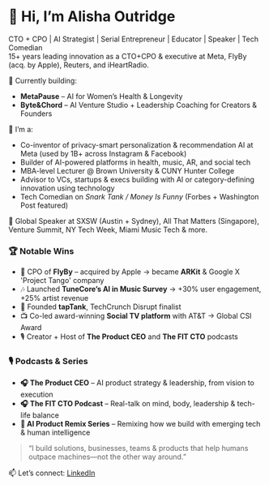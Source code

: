 # 👋 Hi, I’m Alisha Outridge

CTO + CPO | AI Strategist | Serial Entrepreneur | Educator | Speaker | Tech Comedian  
15+ years leading innovation as a CTO+CPO & executive at Meta, FlyBy (acq. by Apple), Reuters, and iHeartRadio.

🚀 Currently building:
- **MetaPause** – AI for Women’s Health & Longevity  
- **Byte&Chord** – AI Venture Studio + Leadership Coaching for Creators & Founders  

🔬 I’m a:
- Co-inventor of privacy-smart personalization & recommendation AI at Meta (used by 1B+ across Instagram & Facebook)  
- Builder of AI-powered platforms in health, music, AR, and social tech  
- MBA-level Lecturer @ Brown University & CUNY Hunter College  
- Advisor to VCs, startups & execs building with AI or category-defining innovation using technology
- Tech Comedian on *Snark Tank / Money Is Funny* (Forbes + Washington Post featured)

🎤 Global Speaker at SXSW (Austin + Sydney), All That Matters (Singapore), Venture Summit, NY Tech Week, Miami Music Tech & more.

### 🏆 Notable Wins
- 🚨 CPO of **FlyBy** – acquired by Apple → became **ARKit** & Google X 'Project Tango' company  
- 🎶 Launched **TuneCore’s AI in Music Survey** → +30% user engagement, +25% artist revenue  
- 🧠 Founded **tapTank**, TechCrunch Disrupt finalist  
- 📺 Co-led award-winning **Social TV platform** with AT&T → Global CSI Award  
- 🎙️ Creator + Host of **The Product CEO** and **The FIT CTO** podcasts  

### 🎙️ Podcasts & Series
- **🎧 The Product CEO** – AI product strategy & leadership, from vision to execution  
- **🎧 The FIT CTO Podcast** – Real-talk on mind, body, leadership & tech-life balance  
- **🧠 AI Product Remix Series** – Remixing how we build with emerging tech & human intelligence  

> “I build solutions, businesses, teams & products that help humans outpace machines—not the other way around.”

📫 Let’s connect: [LinkedIn](https://www.linkedin.com/in/alishaoutridge)

